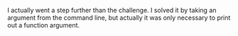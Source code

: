 I actually went a step further than the challenge. I solved it by taking an argument from the command line, but actually it was only necessary to print out a function argument.

